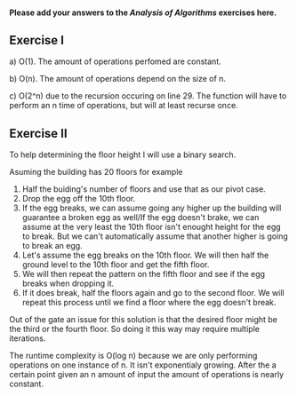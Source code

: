 #### Please add your answers to the ***Analysis of  Algorithms*** exercises here.

## Exercise I

a) O(1). The amount of operations perfomed are constant.


b) O(n). The amount of operations depend on the size of n.



c) O(2^n) due to the recursion occuring on line 29. The function will have to perform an n time of operations, but will at least recurse once.

## Exercise II

To help determining the floor height I will use a binary search.

Asuming the building has 20 floors for example

1. Half the buiding's number of floors and use that as our pivot case.
2. Drop the egg off the 10th floor.
3. If the egg breaks, we can assume going any higher up the building will guarantee a broken egg as well/If the egg doesn't brake, we can assume at the very least the 10th floor isn't enought height for the egg to break. But we can't automatically assume that another higher is going to break an egg.
4. Let's assume the egg breaks on the 10th floor. We will then half the ground level to the 10th floor and get the fifth floor.
5. We will then repeat the pattern on the fifth floor and see if the egg breaks when dropping it.
6. If it does break, half the floors again and go to the second floor. We will repeat this process until we find a floor where the egg doesn't break.

Out of the gate an issue for this solution is that the desired floor might be the third or the fourth floor. So doing it this way may require multiple iterations.

The runtime complexity is O(log n) because we are only performing operations on one instance of n. It isn't exponentialy growing. After the a certain point given an n amount of input the amount of operations is nearly constant. 